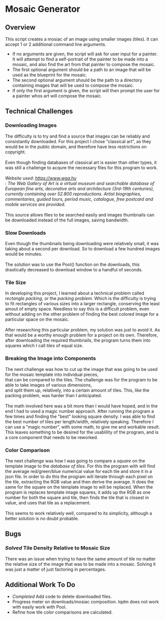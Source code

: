 # Mosaic Generator
## Overview

This script creates a mosiac of an image using smaller images (tiles). It can accept 1 or 2 additional command line arguments.<br />
- If no arguments are given, the script will ask for user input for a painter. It will attempt to find a self-portrait of the painter to be made into a mosaic,
and also find the art from that painter to compose the mosaic.<br />
- The first optional argument should be a path to an image that will be used as the blueprint for the mosaic.  
- The second optional argument should be the path to a directory containing images that will be used to compose the mosaic.<br />
- If only the first argument is given, the script will then prompt the user for a painter whos art will compose the mosaic.  
## Technical Challenges
### Downloading Images  
The difficulty is to try and find a source that images can be reliably and consistantly downloaded. For this project I chose "classical art", 
as they would be in the public domain, and therefore have less restrictions on copyright.<br /><br />
Even though finding databases of classical art is easier than other types, it was still a challenge to acqure the necessary files for this 
program to work.<br /><br />
*Website used: https://www.wga.hu*  
: *The Web Gallery of Art is a virtual museum and searchable database of European fine arts, decorative arts and architecture (3rd-19th centuries), 
currently containing over 52.800 reproductions. Artist biographies, commentaries, guided tours, period music, catalogue, 
free postcard and mobile services are provided.*<br /><br />
This source allows files to be searched easily and images thumbnails can be downloaded instead of the full images, saving bandwidth.  
### Slow Downloads
Even though the thumbnails being downloading were relatively small, it was taking about a second per download. So to download a few hundred 
images would be minutes.<br /><br />
The solution was to use the Pool() function on the downloads, this drastically decreased to download window to a handful of seconds.
### Tile Size 
In developing this project, I learned about a technical problem called *rectangle packing*, or the *packing problem*. Which is the difficulty is 
trying to fit rectangles of various sizes into a larger rectangle, conserving the least amout of empty space. Needless to say this is a difficult 
problem, even without adding on the other problem of finding the best colored image for a particular space on 
the mosaic.<br /><br />
After researching this particular problem, my solution was just to avoid it. As that would be a worthy enough problem for a project on its own. 
Therefore, after downloading the required thumbnails, the program turns them into squares which I call *tiles* of equal size.  
### Breaking the Image into Components  
The next challenge was how to cut up the image that was going to be used for the mosaic template into individual pieces,  
that can be compared to the tiles. The challenge was for the program to be able to take images of various dimensions,  
and split them up, relatively, into a certain amount of tiles. This, like the packing problem, was harder than I anticipated.<br /><br />
The math involved here was a bit more than I would have hoped, and in the end I had to used a magic number approach. After running the program 
a few times and finding the "best" looking square density. I was able to find the best number of tiles per length/width, relatively speaking. 
Therefore I can use a "magic number", with some math, to give me and workable result.  
This leaves something to be desired for the usablility of the program, and is a core component that needs to be reworked.  
### Color Comparison  
The next challenge was how I was going to compare a *square* on the template image to the *database of tiles*. For this the program with will find the 
average red/green/blue numerical value for each tile and store it in a json file. In order to do this the program will iterate through each pixel 
on the tile, extracting the RGB value and then derive the average. It does the same for the square on the template image to will be replaced. 
When the program is replaces template image squares, it adds up the RGB as one number for both the square and tile, then finds the tile that is closest 
in value, and uses that tile as a replacement.<br /><br />
This seems to work relatively well, compared to its simplicity, although a better solution is no doubt probable.  
## Bugs
### *Solved* Tile Density Relative to Mosaic Size
There was an issue when trying to have the same amount of tile no matter the relative size of the image that was to be made into a mosaic. Solving it was just a matter of just factoring in percentages.
## Additional Work To Do
- *Completed* Add code to delete downloaded files.
- Progress meter on downloads/mosiac composition. tqdm does not work with easily work with Pool.
- Refine how tile color comparisons are calculated.
